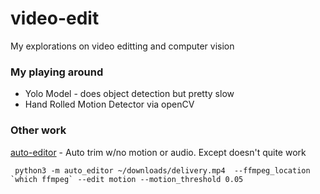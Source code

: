 # video-edit

My explorations on video editting and computer vision

### My playing around

- Yolo Model - does object detection but pretty slow
- Hand Rolled Motion Detector via openCV

### Other work

[auto-editor](https://github.com/WyattBlue/auto-editor) - Auto trim w/no motion or audio. Except doesn't quite work

     python3 -m auto_editor ~/downloads/delivery.mp4  --ffmpeg_location `which ffmpeg` --edit motion --motion_threshold 0.05
